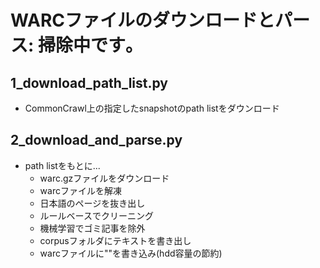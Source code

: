 # WARCファイルのダウンロードとパース: 掃除中です｡

## 1_download_path_list.py
- CommonCrawl上の指定したsnapshotのpath listをダウンロード

## 2_download_and_parse.py
- path listをもとに...
    - warc.gzファイルをダウンロード
    - warcファイルを解凍
    - 日本語のページを抜き出し
    - ルールベースでクリーニング
    - 機械学習でゴミ記事を除外
    - corpusフォルダにテキストを書き出し
    - warcファイルに""を書き込み(hdd容量の節約)